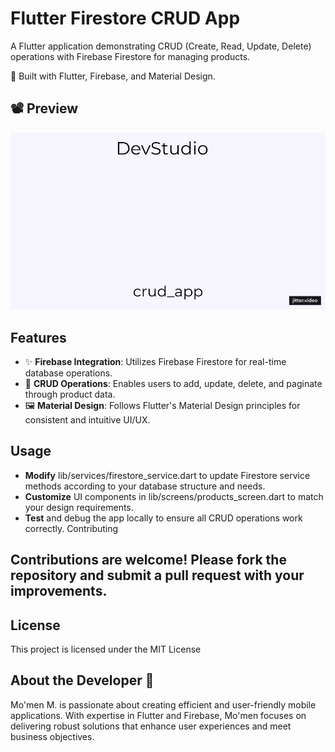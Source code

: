 # Flutter Firestore CRUD App

A Flutter application demonstrating CRUD (Create, Read, Update, Delete) operations with Firebase Firestore for managing products.

🔧 Built with Flutter, Firebase, and Material Design.

## 📽 Preview

![App Demo](preview/crud_app.gif)


## Features

- ✨ **Firebase Integration**: Utilizes Firebase Firestore for real-time database operations.
- 📝 **CRUD Operations**: Enables users to add, update, delete, and paginate through product data.
- 🖼️ **Material Design**: Follows Flutter's Material Design principles for consistent and intuitive UI/UX.

## Usage

- **Modify** lib/services/firestore_service.dart to update Firestore service methods according to your database structure and needs.
- **Customize** UI components in lib/screens/products_screen.dart to match your design requirements.
- **Test** and debug the app locally to ensure all CRUD operations work correctly.
Contributing

## Contributions are welcome! Please fork the repository and submit a pull request with your improvements.

## License

This project is licensed under the MIT License

## About the Developer 🌟

Mo'men M. is passionate about creating efficient and user-friendly mobile applications. With expertise in Flutter and Firebase, Mo'men focuses on delivering robust solutions that enhance user experiences and meet business objectives.
